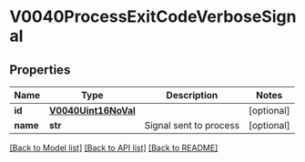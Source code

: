 # V0040ProcessExitCodeVerboseSignal

## Properties
Name | Type | Description | Notes
------------ | ------------- | ------------- | -------------
**id** | [**V0040Uint16NoVal**](V0040Uint16NoVal.md) |  | [optional] 
**name** | **str** | Signal sent to process | [optional] 

[[Back to Model list]](../README.md#documentation-for-models) [[Back to API list]](../README.md#documentation-for-api-endpoints) [[Back to README]](../README.md)


